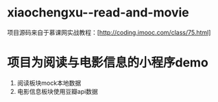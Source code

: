 # xiaochengxu--read-and-movie
项目源码来自于慕课网实战教程：[http://coding.imooc.com/class/75.html]

# 项目为阅读与电影信息的小程序demo
1. 阅读板块mock本地数据
2. 电影信息板块使用豆瓣api数据
